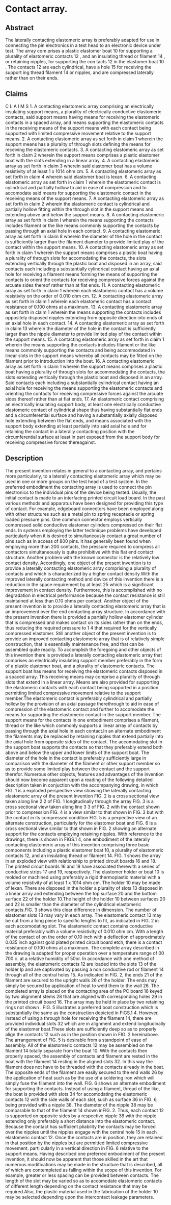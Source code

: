 # Contact array.

## Abstract
The laterally contacting elastomeric array is preferably adapted for use in connecting the pin electronics in a test head to an electronic device under test. The array com prises a plastic elastomer boat 10 for supporting a plurality of elastomeric contacts 12 , and an insulating thread or filament 14 , or retaining nipples, for supporting the con tacts 12 in the elastomer boat 10 . The contacts 12 are each cylindrical, have a hole 15 for receiving the support ing thread filament 14 or nipples, and are compressed laterally rather than on their ends.

## Claims
C L A I M S 1. A contacting elastomeric array comprising an electrically insulating support means, a plurality of electrically conductive elastomeric contacts, said support means having means for receiving the elastomeric contacts in a spaced array, and means supporting the elastomeric contacts in the receiving means of the support means with each contact being supported with limited compressive movement relative to the support means. 2. A contacting elastomeric array as set forth in claim 1 wherein the support means has a plurality of through slots defining the means for receiving the elastomeric contacts. 3. A contacting elastomeric array as set forth in claim 2 wherein the support means comprises a plastic elastomer boat with the slots extending in a linear array. 4. A contacting elastomeric array as set forth in claim 3 wherein said elastomer boat has a volume resistivity of at least 1 x 1014 ohm cm. 5. A contacting elastomeric array as set forth in claim 4 wherein said elastomer boat is lexan. 6. A contacting elastomeric array as set forth in claim 1 wherein the elastomeric contact is cylindrical and partially hollow to aid in ease of compression and to accomodate said means for supporting the elastomeric contact in the receiving means of the support means. 7. A contacting elastomeric array as set forth in claim 2 wherein the elastomeric contact is cylindrical and partially hollow fitting within the through slot in the support means and extending above and below the support means. 8. A contacting elastomeric array as set forth in claim I wherein the means supporting the contacts includes filament or the like means commonly supporting the contacts by passing through an axial hole in each contact. 9. A contacting elastomeric array as set forth in claim 8 wherein the diameter of the hole in the contact is sufficiently larger than the filament diameter to provide limited play of the contact within the support means. 10. A contacting elastomeric array as set forth in claim 1 wherein the support means comprises a plastic boat having a plurality of through slots for accomodating the contacts, the slots extending vertically through the plastic boat and disposed in an array, said contacts each including a substantially cylindrical contact having an axial hole for receiving a filament means forming the means of supporting the contacts to orient the contacts for receiving compressive forces against the arcuate sides thereof rather than at flat ends. 11. A contacting elastomeric array as set forth in claim 1 wherein each elastomeric contact has a volume resistivity on the order of 0.010 ohm cm. 12. A contacting elastomeric array as set forth in claim 1 wherein each elastomeric contact has a contact resistance of 0.100 ohms at a maximum. 13. A contacting elastomeric array as set forth in claim 1 wherein the means supporting the contacts includes oppositely disposed nipples extending from opposite direction into ends of an axial hole in each contact. 14. A contacting elastomeric array as set forth in claim 13 wherein the diameter of the hole in the contact is sufficiently larger than the nipple diameter to provide limited play of the contact within the support means. 15. A contacting elastomeric array as set forth in claim 1 wherein the means supporting the contacts includes filament or the like means commonly supporting the contacts and being accommodated in linear slots in the support means whereby all contacts may be fitted on the filament prior to introduction into the boat. 16. A contacting elastomeric array as set forth in claim 1 wherein the support means comprises a plastic boat having a plurality of through slots for accommodating the contacts, the slots extending vertically through the plastic boat and disposed in an array. Said contacts each including a substantially cylindrical contact having an axial hole for receiving the means supporting the elastomeric contacts and orienting the contacts for receiving compressive forces against the arcuate sides thereof rather than at flat ends. 17. An elastomeric contact comprising an electrically insulating support body, at least one electrically conductive elastomeric contact of cylindrical shape thus having substantially flat ends and a circumferential surface and having a substantially axially disposed hole extending between the flat ends, and means associated with the support body extending at least partially into said axial hole and for retaining the contact in a laterally contacting position with the circumferential surface at least in part exposed from the support body for receiving compressive forces thereagainst.

## Description
The present invention relates in general to a contacting array, and pertains more particularly, to a laterally contacting elastomeric array which may be used in one or more groups on the test head of a test system. In the preferred embodiment the contacting array is used to connect the pin electronics to the individual pins of the device being tested. Usually, the initial contact is made to an interfacing printed circuit load board. In the past various methods and apparatus have been designed for providing this type of contact. For example, edgeboard connectors have been employed along with other structures such as a metal pin to spring receptacle or spring loaded pressure pins. One common connector employs vertically compressed solid conductive elastomer cylinders compressed on their flat ends. In systems employing the latter technique problems have developed particularly when it is desired to simultaneously contact a great number of pins such as in access of 800 pins. It has generally been found when employing more than 200 contacts, the pressure required to compress all contactors simultaneously is quite prohibitive with this flat end contact structure. Another problem with the known connector is the relatively low contact density. Accordingly, one object of the present invention is to provide a laterally contacting elastomeric array comprising a plurality of contacts and which is characterized by a higher contact density.With the improved laterally contacting method and device of this invention there is a reduction in the space requirement by at least 25 which is a significant improvement in contact density. Furthermore, this is accomplished with no degradation in electrical performance because the contact resistance is still maintained at less than 0.10 ohms per contact. Another object of the present invention is to provide a laterally contacting elastomeric array that is an improvement over the end contacting array structure. In accordance with the present invention there is provided a partially hollow elastomer cylinder that is compressed and makes contact on its sides rather than on the ends, thus reducing the required pressure to 1 4 that required for the vertically compressed elastomer. Still another object of the present invention is to provide an improved contacting elastomeric array that is of relatively simple construction, that is essentially maintenance free, and that can be assembled quite readily. To accomplish the foregoing and other objects of this invention there is provided a laterally contacting elastomeric array that comprises an electrically insulating support member preferably in the form of a plastic elastomer boat, and a plurality of elastomeric contacts. The support boat has means for receiving the elastomeric contacts disposed in a spaced array. This receiving means may comprise a plurality of through slots that extend in a linear array. Means are also provided for supporting the elastomeric contacts with each contact being supported in a position permitting limited compressive movement relative to the support member.The elastomeric contact is preferably cylindrical and partially hollow by the provision of an axial passage therethrough to aid in ease of compression of the elastomeric contact and further to accomodate the means for supporting the elastomeric contact in the support member. The support means for the contacts in one embodiment comprises a filament, thread or the like which commonly supports a linear array of contacts by passing through the axial hole in each contact.In an alternate embodiment the filaments may be replaced by retaining nipples that extend partially into the axial hole from opposite sides of the contact. The accomodating slot in the support boat supports the contacts so that they preferably extend both above and below the upper and lower limits of the support boat. The diameter of the hole in the contact is preferably sufficiently large in comparison with the diameter of the filament or other support member so as to provide some limited play between the contact and the support therefor. Numerous other objects, features and advantages of the invention should now become apparent upon a reading of the following detailed description taken in conjuction with the accompanying drawing, in which FIG. 1 is a exploded perspective view showing the laterally contacting elastomeric array of the present invention FIG. 2 is a cross sectional view taken along line 2 2 of FIG. 1 longitudinally through the array FIG. 3 is a cross sectional view taken along line 3 3 of FIG. 2 with the contact shown prior to compression FIG. 4 is a view similar to that shown in FIG. 3 but with the contact in its compressed condition FIG. 5 is a perpective view of an alternate construction, particularly for the elastomer boat and FIG. 6 is a cross sectional view similar to that shown in FIG. 2 showing an alternate support for the contacts employing retaining nipples. With reference to the drawings, there is shown in FIGS.1 4, one embodiment of the laterally contacting elastomeric array of this invention comprising three basic components including a plastic elastomer boat 10, a plurality of elastomeric contacts 12, and an insulating thread or filament 14. FIG. 1 shows the array in an exploded view with relationship to printed circuit boards 16 and 18. The printed circuit boards 16 and 18 have associated therewith a series of conductive strips 17 and 19, respectively. The elastomer holder or boat 10 is molded or machined using preferably a rigid thermoplastic material with a volume resistivity of at least 1 x 1014 ohm cm. The holder 10 may be made of lexan. There are disposed in the holder a plurality of slots 13 disposed in a linear array and extending between the top surface 20 and the bottom surface 22 of the holder 10.The height of the holder 10 between surfaces 20 and 22 is smaller than the diameter of the cylindrical elastomeric contacts.FIG. 3 shows this clear difference in dimension. The number of elastomer slots 13 may vary in each array. The elastomeric contact 13 may be cut from a long piece to specific lengths to fit, as indicated in FIG. 2 in each accomodating slot. The elastomeric contact contains conductive material preferably with a volume resistivity of 0.010 ohm cm. With a length of the contact of on the order of 0.10 inch with a deflection of approximately 0.035 inch against gold plated printed circuit board etch, there is a contact resistance of 0.100 ohms at a maximum. The complete array described in the drawing is adapted for proper operation over a temperature range of 00 700 c. at a relative humidity of 50or. In accordance with one method of assembly, the elastomeric contacts 12 are loaded into the slots 13 of the holder lp and are captivated by passing a non conductive rod or filament 14 through all of the central holes 15. As indicated in FIG. 2, the ends 21 of the filament are secured to the upright walls 26 of the holder. The ends may simply be secured by application of heat to weld them to the wall 26. The completed array is placed on the contacting area of the PC board 16 keyed by two alignment stems 28 that are aligned with corresponding holes 29 in the printed circuit board 16. The array may be held in place by two retaining rings not shown . FIG. 5 illustrates a preferred boat construction which is substantially the same as the construction depicted in FIGS.1 4. However, instead of using a through hole for receiving the filament 14, there are provided individual slots 32 which are in alignment and extend longitudinally of the elastomer boat.These slots are sufficiently deep so as to properly align the contacts 12 such as in the position shown in FIG. 2 hereinabove. The arrangement of FIG. 5 is desirable from a standpoint of ease of assembly. All of the elastomeric contacts 12 may be assembled on the filament 14 totally separate from the boat 10. With the contacts then properly spaced, the assembly of contacts and filament are rested in the boat with the filament 14 resting in the aligned slots 32. In this way the filament does not have to be threaded with the contacts already in the boat. The opposite ends of the filament are easily secured to the end walls 26 by the application of heat such as by the use of a soldering iron which will simply fuse the filament into the wall. FIG. 6 shows an alternate embodiment for supporting the contacts. Instead of using a filament, thread of the like, the boat is provided with slots 34 for accomodating the elastomeric contacts 12 with the side walls of each slot, such as surface 36 in FIG. 6, being provided with a nipple 38. The diameter of the nipple 38 may be comparable to that of the filament 14 shown inFIG. 2. Thus, each contact 12 is supported on opposite sides by a respective nipple 38 with the nipple extending only preferably a short distance into the elastomeric contact. Because the contact has sufficient pliability the contacts may be forced over the nipples until the nipples engage with the central hole 15 in each elastomeric contact 12. Once the contacts are in position, they are retained in that position by the nipples but are permitted limited compressive movement. parti cularly in a vertical direction in FIG. 6 relative to the support means. Having described one preferred embodiment of the present invention, it should now be apparent that those skilled in the art that numerous modifications may be made in the structure that is described, all of which are contempleted as falling within the scope of this invention. For example, greater or less spacing can be provided between contacts. The length of the slot may be varied so as to accomodate elastomeric contacts of different length depending on the contact resistance that may be required.Also, the plastic material used in the fabrication of the holder 10 may be selected depending upon the intercontact leakage parameters.